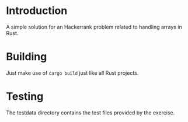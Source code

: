 # Introduction

A simple solution for an Hackerrank problem related to handling arrays in Rust.

# Building

Just make use of `cargo build` just like all Rust projects.

# Testing

The testdata directory contains the test files provided by the exercise.
